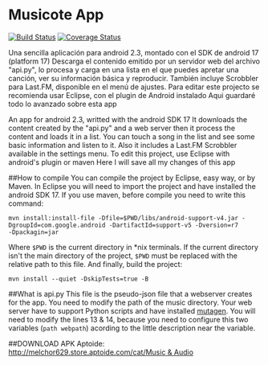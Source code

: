 Musicote App
====================
[![Build Status](https://travis-ci.org/melchor629/Musicote-Melchor629.png?branch=ActionBarSherlock)](https://travis-ci.org/melchor629/Musicote-Melchor629) [![Coverage Status](https://coveralls.io/repos/melchor629/Musicote-Melchor629/badge.png)](https://coveralls.io/r/melchor629/Musicote-Melchor629)

Una sencilla aplicación para android 2.3, montado con el SDK de android 17 (platform 17)
Descarga el contenido emitido por un servidor web del archivo "api.py", lo procesa y carga en una lista en el que puedes apretar una canción, ver su información básica y reproducir. También incluye Scrobbler para Last.FM, disponible en el menú de ajustes.
Para editar este projecto se recomienda usar Eclipse, con el plugin de Android instalado
Aqui guardaré todo lo avanzado sobre esta app

An app for android 2.3, writted with the android SDK 17
It downloads the content created by the "api.py" and a web server then it process the content and loads it in a list. You can touch a song in the list and see some basic information and listen to it. Also it includes a Last.FM Scrobbler available in the settings menu.
To edit this project, use Eclipse with android's plugin or maven
Here I will save all my changes of this app

##How to compile
You can compile the project by Eclipse, easy way, or by Maven. In Eclipse you will need to import the project and have installed the android SDK 17. If you use maven, before compile you need to write this command:
```
mvn install:install-file -Dfile=$PWD/libs/android-support-v4.jar -DgroupId=com.google.android -DartifactId=support-v5 -Dversion=r7
-Dpackagin=jar
```
Where ```$PWD``` is the current directory in *nix terminals. If the current directory isn't the main directory of the project, ```$PWD``` must be replaced with the relative path to this file. And finally, build the project:
```
mvn install --quiet -DskipTests=true -B
```

##What is api.py
This file is the pseudo-json file that a webserver creates for the app. You need to modify the path of the music directory. Your web server have to support Python scripts and have installed [mutagen](https://code.google.com/p/mutagen/).
You will need to modify the lines 13 & 14, because you need to configure this two variables (``` path webpath ```) acording to the little description near the variable.

##DOWNLOAD APK
Aptoide:
[http://melchor629.store.aptoide.com/cat/Music & Audio](http://melchor629.store.aptoide.com/cat/Music%20&%20Audio)
